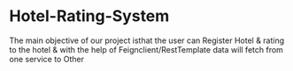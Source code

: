 # Hotel-Rating-System
The main objective of our project isthat the user can Register Hotel & 
rating to the hotel & with the help of Feignclient/RestTemplate data will fetch from one 
service to Other
